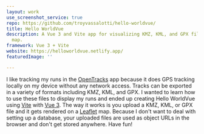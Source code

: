 ```yaml
---
layout: work
use_screenshot_service: true
repo: https://github.com/troyvassalotti/hello-worldvue/
title: Hello WorldVue
description: A Vue 3 and Vite app for visualizing KMZ, KML, and GPX files in a Leaflet
  map.
framework: Vue 3 + Vite
website: https://helloworldvue.netlify.app/
featuredImage: ''

---
```

I like tracking my runs in the [OpenTracks](https://github.com/OpenTracksApp/OpenTracks) app because it does GPS tracking locally on my device without any network access. Tracks can be exported in a variety of formats including KMZ, KML, and GPX. I wanted to learn how to use these files to display my runs and ended up creating Hello WorldVue using [Vite](https://vitejs.dev/) with [Vue 3](https://v3.vuejs.org/). The way it works is you upload a KMZ, KML, or GPX file and it gets rendered on a [Leaflet](https://leafletjs.com/) map. Because I don't want to deal with setting up a database, your uploaded files are used as object URLs in the browser and don't get stored anywhere. Have fun!